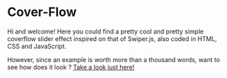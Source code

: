 # Cover-Flow

Hi and welcome! Here you could find a pretty cool and pretty simple coverflow slider effect inspired on that of Swiper.js, also coded in HTML, CSS and JavaScript. 

However, since an example is worth more than a thousand words, want to see how does it look ? [Take a look just here!](https://zahjen.github.io/CoverFlow/)
